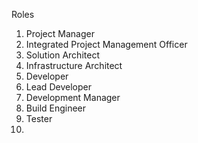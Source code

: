 Roles
1. Project Manager
2. Integrated Project Management Officer
3. Solution Architect
4. Infrastructure Architect
5. Developer
6. Lead Developer
7. Development Manager
8. Build Engineer
9. Tester
10. 